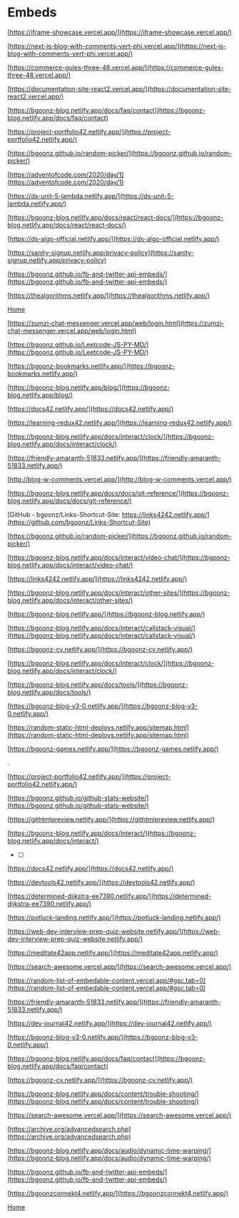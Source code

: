# Embeds

[https://iframe-showcase.vercel.app/](https://iframe-showcase.vercel.app/)

[https://next-js-blog-with-comments-vert-phi.vercel.app/](https://next-js-blog-with-comments-vert-phi.vercel.app/)

[https://commerce-gules-three-48.vercel.app/](https://commerce-gules-three-48.vercel.app/)

[https://documentation-site-react2.vercel.app/](https://documentation-site-react2.vercel.app/)

[https://bgoonz-blog.netlify.app/docs/faq/contact](https://bgoonz-blog.netlify.app/docs/faq/contact)

[https://project-portfolio42.netlify.app/](https://project-portfolio42.netlify.app/)

[https://bgoonz.github.io/random-picker/](https://bgoonz.github.io/random-picker/)

[https://adventofcode.com/2020/day/1](https://adventofcode.com/2020/day/1)

[https://ds-unit-5-lambda.netlify.app/](https://ds-unit-5-lambda.netlify.app/)

[https://bgoonz-blog.netlify.app/docs/react/react-docs/](https://bgoonz-blog.netlify.app/docs/react/react-docs/)

[https://ds-algo-official.netlify.app/](https://ds-algo-official.netlify.app/)

[https://sanity-signup.netlify.app/privacy-policy](https://sanity-signup.netlify.app/privacy-policy)

[https://bgoonz.github.io/fb-and-twitter-api-embeds/](https://bgoonz.github.io/fb-and-twitter-api-embeds/)

[https://thealgorithms.netlify.app/](https://thealgorithms.netlify.app/)

[Home](https://bryan-guner.gitbook.io/my-docs/)

[https://zumzi-chat-messenger.vercel.app/web/login.html](https://zumzi-chat-messenger.vercel.app/web/login.html)

[https://bgoonz.github.io/Leetcode-JS-PY-MD/](https://bgoonz.github.io/Leetcode-JS-PY-MD/)

[https://bgoonz-bookmarks.netlify.app/](https://bgoonz-bookmarks.netlify.app/)

[https://bgoonz-blog.netlify.app/blog/](https://bgoonz-blog.netlify.app/blog/)

[https://docs42.netlify.app/](https://docs42.netlify.app/)

[https://learning-redux42.netlify.app/](https://learning-redux42.netlify.app/)

[https://bgoonz-blog.netlify.app/docs/interact/clock/](https://bgoonz-blog.netlify.app/docs/interact/clock/)

[](https://archive.org/advancedsearch.php)

[https://friendly-amaranth-51833.netlify.app/](https://friendly-amaranth-51833.netlify.app/)

[http://blog-w-comments.vercel.app/](http://blog-w-comments.vercel.app/)

[https://bgoonz-blog.netlify.app/docs/docs/git-reference/](https://bgoonz-blog.netlify.app/docs/docs/git-reference/)

[GitHub - bgoonz/Links-Shortcut-Site: https://links4242.netlify.app/](https://github.com/bgoonz/Links-Shortcut-Site)

[https://bgoonz.github.io/random-picker/](https://bgoonz.github.io/random-picker/)

[https://bgoonz-blog.netlify.app/docs/interact/video-chat/](https://bgoonz-blog.netlify.app/docs/interact/video-chat/)

[https://links4242.netlify.app/](https://links4242.netlify.app/)

[https://bgoonz-blog.netlify.app/docs/interact/other-sites/](https://bgoonz-blog.netlify.app/docs/interact/other-sites/)

[]()

[https://bgoonz-blog.netlify.app/](https://bgoonz-blog.netlify.app/)

[https://bgoonz-blog.netlify.app/docs/interact/callstack-visual/](https://bgoonz-blog.netlify.app/docs/interact/callstack-visual/)

[https://bgoonz-cv.netlify.app/](https://bgoonz-cv.netlify.app/)

[https://bgoonz-blog.netlify.app/docs/interact/clock/](https://bgoonz-blog.netlify.app/docs/interact/clock/)

[https://bgoonz-blog.netlify.app/docs/tools/](https://bgoonz-blog.netlify.app/docs/tools/)

[https://bgoonz-blog-v3-0.netlify.app/](https://bgoonz-blog-v3-0.netlify.app/)

[]()

[https://random-static-html-deploys.netlify.app/sitemap.html](https://random-static-html-deploys.netlify.app/sitemap.html)

[https://bgoonz-games.netlify.app/](https://bgoonz-games.netlify.app/)

.

[]()

[https://project-portfolio42.netlify.app/](https://project-portfolio42.netlify.app/)

[https://bgoonz.github.io/github-stats-website/](https://bgoonz.github.io/github-stats-website/)

[https://githtmlpreview.netlify.app/](https://githtmlpreview.netlify.app/)

[https://bgoonz-blog.netlify.app/docs/interact/](https://bgoonz-blog.netlify.app/docs/interact/)

- [ ]  

[https://docs42.netlify.app/](https://docs42.netlify.app/)

[https://devtools42.netlify.app/](https://devtools42.netlify.app/)

[]()

[https://determined-dijkstra-ee7390.netlify.app/](https://determined-dijkstra-ee7390.netlify.app/)

[https://potluck-landing.netlify.app/](https://potluck-landing.netlify.app/)

[https://web-dev-interview-prep-quiz-website.netlify.app/](https://web-dev-interview-prep-quiz-website.netlify.app/)

[https://meditate42app.netlify.app/](https://meditate42app.netlify.app/)

[https://search-awesome.vercel.app/](https://search-awesome.vercel.app/)

[https://random-list-of-embedable-content.vercel.app/#gsc.tab=0](https://random-list-of-embedable-content.vercel.app/#gsc.tab=0)

[https://friendly-amaranth-51833.netlify.app/](https://friendly-amaranth-51833.netlify.app/)

[https://dev-journal42.netlify.app/](https://dev-journal42.netlify.app/)

[https://bgoonz-blog-v3-0.netlify.app/](https://bgoonz-blog-v3-0.netlify.app/)

[https://bgoonz-blog.netlify.app/docs/faq/contact](https://bgoonz-blog.netlify.app/docs/faq/contact)

[https://bgoonz-cv.netlify.app/](https://bgoonz-cv.netlify.app/)

[https://bgoonz-blog.netlify.app/docs/content/trouble-shooting/](https://bgoonz-blog.netlify.app/docs/content/trouble-shooting/)

[https://search-awesome.vercel.app/](https://search-awesome.vercel.app/)

[https://archive.org/advancedsearch.php](https://archive.org/advancedsearch.php)

[https://bgoonz-blog.netlify.app/docs/audio/dynamic-time-warping/](https://bgoonz-blog.netlify.app/docs/audio/dynamic-time-warping/)

[https://bgoonz.github.io/fb-and-twitter-api-embeds/](https://bgoonz.github.io/fb-and-twitter-api-embeds/)

[https://bgoonzconnekt4.netlify.app/](https://bgoonzconnekt4.netlify.app/)

[Home](https://bryan-guner.gitbook.io/my-docs/)

